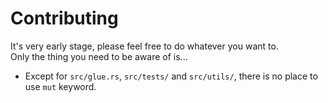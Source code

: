 # Contributing

It's very early stage, please feel free to do whatever you want to.  
Only the thing you need to be aware of is...

- Except for `src/glue.rs`, `src/tests/` and `src/utils/`, there is no place to use `mut` keyword.
